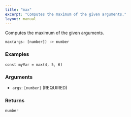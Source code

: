 ```yaml
---
title: "max"
excerpt: "Computes the maximum of the given arguments."
layout: manual
---
```


Computes the maximum of the given arguments.



```
max(args: [number]) -> number
```

### Examples

```kcl
const myVar = max(4, 5, 6)
```

### Arguments

* `args`: `[number]` (REQUIRED)

### Returns

`number`



